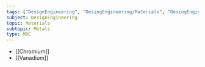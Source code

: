 ```yaml
---
tags: ["DesignEngineering", "DesingEngineering/Materials", "DesingEngineering/Materials/Metals"]
subject: DesignEngineering
topic: Materials
subtopic: Metals
type: MOC
---
```

 
 - [[Chromium]]
 - [[Vanadium]]